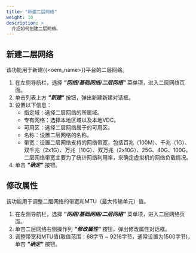 ```yaml
---
title: "新建二层网络"
weight: 10
description: >
  介绍如何创建二层网络。
---
```


## 新建二层网络

该功能用于新建{{<oem_name>}}平台的二层网络。

1. 在左侧导航栏，选择 **_"网络/基础网络/二层网络"_** 菜单项，进入二层网络页面。
2. 单击列表上方 **_"新建"_** 按钮，弹出新建新建对话框。
2. 设置以下信息：
   - 指定域：选择二层网络的所属域。
   - 专有网络：选择本地区域以及本地VDC。
   - 可用区：选择二层网络属于的可用区。
   - 名称：设置二层网络的名称。
   - 带宽：设置二层网络支持的网络带宽，包括百兆（100M）、千兆（1G）、双千兆（2x1G）、万兆（10G）、双万兆（2x10G）、25G、40G、100G。二层网络带宽主要为了统计网络利用率，来确定虚拟机的网络负载情况。
3. 单击 **_"确定"_** 按钮。

## 修改属性

该功能用于调整二层网络的带宽和MTU（最大传输单元）值。

1. 在左侧导航栏，选择 **_"网络/基础网络/二层网络"_** 菜单项，进入二层网络页面。
2. 单击二层网络右侧操作列 **_"修改属性"_** 按钮，弹出修改属性对话框。
2. 调整带宽和MTU值(取值范围：68字节 ~ 9216字节，通常设置为1500字节)，单击 **_"确定"_** 按钮。